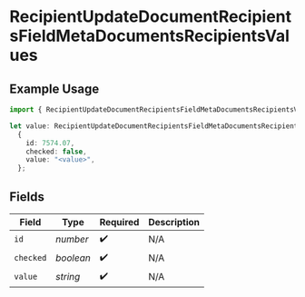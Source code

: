 # RecipientUpdateDocumentRecipientsFieldMetaDocumentsRecipientsValues

## Example Usage

```typescript
import { RecipientUpdateDocumentRecipientsFieldMetaDocumentsRecipientsValues } from "@documenso/sdk-typescript/models/operations";

let value: RecipientUpdateDocumentRecipientsFieldMetaDocumentsRecipientsValues =
  {
    id: 7574.07,
    checked: false,
    value: "<value>",
  };
```

## Fields

| Field              | Type               | Required           | Description        |
| ------------------ | ------------------ | ------------------ | ------------------ |
| `id`               | *number*           | :heavy_check_mark: | N/A                |
| `checked`          | *boolean*          | :heavy_check_mark: | N/A                |
| `value`            | *string*           | :heavy_check_mark: | N/A                |